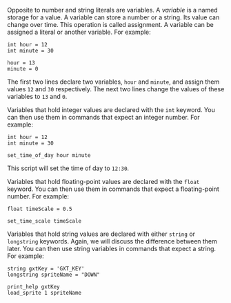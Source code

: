 Opposite to number and string literals are variables. A _variable_ is a named storage for a value. A variable can store a number or a string. Its value can change over time. This operation is called assignment. A variable can be assigned a literal or another variable. For example:

```sb
int hour = 12
int minute = 30

hour = 13
minute = 0
```

The first two lines declare two variables, `hour` and `minute`, and assign them values `12` and `30` respectively. The next two lines change the values of these variables to `13` and `0`.

Variables that hold integer values are declared with the `int` keyword. You can then use them in commands that expect an integer number. For example:

```sb
int hour = 12
int minute = 30

set_time_of_day hour minute
```

This script will set the time of day to `12:30`.

Variables that hold floating-point values are declared with the `float` keyword. You can then use them in commands that expect a floating-point number. For example:

```sb
float timeScale = 0.5

set_time_scale timeScale
```

Variables that hold string values are declared with either `string` or `longstring` keywords. Again, we will discuss the difference between them later. You can then use string variables in commands that expect a string. For example:

```sb
string gxtKey = 'GXT_KEY'
longstring spriteName = "DOWN"

print_help gxtKey
load_sprite 1 spriteName
```
